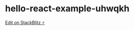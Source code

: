 # hello-react-example-uhwqkh

[Edit on StackBlitz ⚡️](https://stackblitz.com/edit/hello-react-example-uhwqkh)